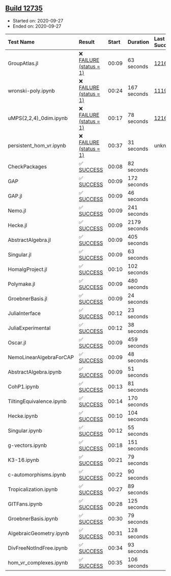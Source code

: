 ## [Build 12735](https://oscarci.mathematik.uni-kl.de/job/oscar/12735/)

* Started on: 2020-09-27
* Ended on: 2020-09-27

| Test Name    | Result | Start | Duration | Last Success | First Failure |
|:-------------|:-------|:------|:---------|:-------------|:--------------|
| GroupAtlas.jl | ❌ [FAILURE (status = 1)](https://oscarci.mathematik.uni-kl.de/job/oscar/12735/artifact/logs/build-12735/GroupAtlas.jl.log) | 00:09 | 63 seconds | [12167](https://oscarci.mathematik.uni-kl.de/job/oscar/12167/) | [12168](https://oscarci.mathematik.uni-kl.de/job/oscar/12168/) |
| wronski-poly.ipynb | ❌ [FAILURE (status = 1)](https://oscarci.mathematik.uni-kl.de/job/oscar/12735/artifact/logs/build-12735/wronski-poly.ipynb.log) | 00:24 | 167 seconds | [11192](https://oscarci.mathematik.uni-kl.de/job/oscar/11192/) | [11193](https://oscarci.mathematik.uni-kl.de/job/oscar/11193/) |
| uMPS(2,2,4)_0dim.ipynb | ❌ [FAILURE (status = 1)](https://oscarci.mathematik.uni-kl.de/job/oscar/12735/artifact/logs/build-12735/uMPS-2-2-4-_0dim.ipynb.log) | 00:17 | 78 seconds | [12167](https://oscarci.mathematik.uni-kl.de/job/oscar/12167/) | [12168](https://oscarci.mathematik.uni-kl.de/job/oscar/12168/) |
| persistent_hom_vr.ipynb | ❌ [FAILURE (status = 1)](https://oscarci.mathematik.uni-kl.de/job/oscar/12735/artifact/logs/build-12735/persistent_hom_vr.ipynb.log) | 00:37 | 31 seconds | unknown | unknown |
| CheckPackages | ✅ [SUCCESS](https://oscarci.mathematik.uni-kl.de/job/oscar/12735/artifact/logs/build-12735/CheckPackages.log) | 00:08 | 82 seconds |  |  |
| GAP | ✅ [SUCCESS](https://oscarci.mathematik.uni-kl.de/job/oscar/12735/artifact/logs/build-12735/GAP.log) | 00:09 | 172 seconds |  |  |
| GAP.jl | ✅ [SUCCESS](https://oscarci.mathematik.uni-kl.de/job/oscar/12735/artifact/logs/build-12735/GAP.jl.log) | 00:09 | 46 seconds |  |  |
| Nemo.jl | ✅ [SUCCESS](https://oscarci.mathematik.uni-kl.de/job/oscar/12735/artifact/logs/build-12735/Nemo.jl.log) | 00:09 | 241 seconds |  |  |
| Hecke.jl | ✅ [SUCCESS](https://oscarci.mathematik.uni-kl.de/job/oscar/12735/artifact/logs/build-12735/Hecke.jl.log) | 00:09 | 2179 seconds |  |  |
| AbstractAlgebra.jl | ✅ [SUCCESS](https://oscarci.mathematik.uni-kl.de/job/oscar/12735/artifact/logs/build-12735/AbstractAlgebra.jl.log) | 00:09 | 405 seconds |  |  |
| Singular.jl | ✅ [SUCCESS](https://oscarci.mathematik.uni-kl.de/job/oscar/12735/artifact/logs/build-12735/Singular.jl.log) | 00:09 | 63 seconds |  |  |
| HomalgProject.jl | ✅ [SUCCESS](https://oscarci.mathematik.uni-kl.de/job/oscar/12735/artifact/logs/build-12735/HomalgProject.jl.log) | 00:10 | 102 seconds |  |  |
| Polymake.jl | ✅ [SUCCESS](https://oscarci.mathematik.uni-kl.de/job/oscar/12735/artifact/logs/build-12735/Polymake.jl.log) | 00:09 | 480 seconds |  |  |
| GroebnerBasis.jl | ✅ [SUCCESS](https://oscarci.mathematik.uni-kl.de/job/oscar/12735/artifact/logs/build-12735/GroebnerBasis.jl.log) | 00:09 | 24 seconds |  |  |
| JuliaInterface | ✅ [SUCCESS](https://oscarci.mathematik.uni-kl.de/job/oscar/12735/artifact/logs/build-12735/JuliaInterface.log) | 00:12 | 23 seconds |  |  |
| JuliaExperimental | ✅ [SUCCESS](https://oscarci.mathematik.uni-kl.de/job/oscar/12735/artifact/logs/build-12735/JuliaExperimental.log) | 00:12 | 38 seconds |  |  |
| Oscar.jl | ✅ [SUCCESS](https://oscarci.mathematik.uni-kl.de/job/oscar/12735/artifact/logs/build-12735/Oscar.jl.log) | 00:09 | 459 seconds |  |  |
| NemoLinearAlgebraForCAP | ✅ [SUCCESS](https://oscarci.mathematik.uni-kl.de/job/oscar/12735/artifact/logs/build-12735/NemoLinearAlgebraForCAP.log) | 00:09 | 48 seconds |  |  |
| AbstractAlgebra.ipynb | ✅ [SUCCESS](https://oscarci.mathematik.uni-kl.de/job/oscar/12735/artifact/logs/build-12735/AbstractAlgebra.ipynb.log) | 00:09 | 51 seconds |  |  |
| CohP1.ipynb | ✅ [SUCCESS](https://oscarci.mathematik.uni-kl.de/job/oscar/12735/artifact/logs/build-12735/CohP1.ipynb.log) | 00:13 | 81 seconds |  |  |
| TiltingEquivalence.ipynb | ✅ [SUCCESS](https://oscarci.mathematik.uni-kl.de/job/oscar/12735/artifact/logs/build-12735/TiltingEquivalence.ipynb.log) | 00:14 | 170 seconds |  |  |
| Hecke.ipynb | ✅ [SUCCESS](https://oscarci.mathematik.uni-kl.de/job/oscar/12735/artifact/logs/build-12735/Hecke.ipynb.log) | 00:10 | 104 seconds |  |  |
| Singular.ipynb | ✅ [SUCCESS](https://oscarci.mathematik.uni-kl.de/job/oscar/12735/artifact/logs/build-12735/Singular.ipynb.log) | 00:12 | 55 seconds |  |  |
| g-vectors.ipynb | ✅ [SUCCESS](https://oscarci.mathematik.uni-kl.de/job/oscar/12735/artifact/logs/build-12735/g-vectors.ipynb.log) | 00:18 | 151 seconds |  |  |
| K3-16.ipynb | ✅ [SUCCESS](https://oscarci.mathematik.uni-kl.de/job/oscar/12735/artifact/logs/build-12735/K3-16.ipynb.log) | 00:21 | 79 seconds |  |  |
| c-automorphisms.ipynb | ✅ [SUCCESS](https://oscarci.mathematik.uni-kl.de/job/oscar/12735/artifact/logs/build-12735/c-automorphisms.ipynb.log) | 00:22 | 90 seconds |  |  |
| Tropicalization.ipynb | ✅ [SUCCESS](https://oscarci.mathematik.uni-kl.de/job/oscar/12735/artifact/logs/build-12735/Tropicalization.ipynb.log) | 00:27 | 89 seconds |  |  |
| GITFans.ipynb | ✅ [SUCCESS](https://oscarci.mathematik.uni-kl.de/job/oscar/12735/artifact/logs/build-12735/GITFans.ipynb.log) | 00:28 | 125 seconds |  |  |
| GroebnerBasis.ipynb | ✅ [SUCCESS](https://oscarci.mathematik.uni-kl.de/job/oscar/12735/artifact/logs/build-12735/GroebnerBasis.ipynb.log) | 00:30 | 79 seconds |  |  |
| AlgebraicGeometry.ipynb | ✅ [SUCCESS](https://oscarci.mathematik.uni-kl.de/job/oscar/12735/artifact/logs/build-12735/AlgebraicGeometry.ipynb.log) | 00:31 | 128 seconds |  |  |
| DivFreeNotIndFree.ipynb | ✅ [SUCCESS](https://oscarci.mathematik.uni-kl.de/job/oscar/12735/artifact/logs/build-12735/DivFreeNotIndFree.ipynb.log) | 00:34 | 93 seconds |  |  |
| hom_vr_complexes.ipynb | ✅ [SUCCESS](https://oscarci.mathematik.uni-kl.de/job/oscar/12735/artifact/logs/build-12735/hom_vr_complexes.ipynb.log) | 00:35 | 106 seconds |  |  |

